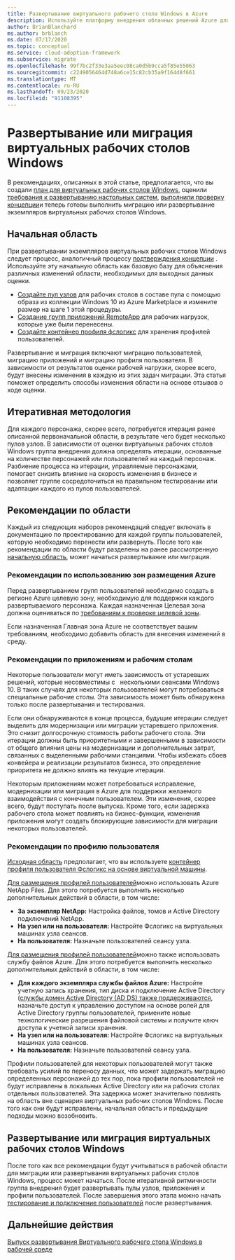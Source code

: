 ```yaml
---
title: Развертывание виртуального рабочего стола Windows в Azure
description: Используйте платформу внедрения облачных решений Azure для развертывания виртуальных рабочих столов Windows с помощью рекомендаций, которые снижают сложность и стандартизацию процесса миграции.
author: BrianBlanchard
ms.author: brblanch
ms.date: 07/17/2020
ms.topic: conceptual
ms.service: cloud-adoption-framework
ms.subservice: migrate
ms.openlocfilehash: 99f7bc2f33e3aa5eec08ca0d5b9cca5f85e55063
ms.sourcegitcommit: c2249056464d748a6ce15c82cb35a9f164d8f661
ms.translationtype: MT
ms.contentlocale: ru-RU
ms.lasthandoff: 09/23/2020
ms.locfileid: "91108395"
---
```

<!-- cSpell:ignore NTFS Logix -->

# <a name="windows-virtual-desktop-deployment-or-migration"></a>Развертывание или миграция виртуальных рабочих столов Windows

В рекомендациях, описанных в этой статье, предполагается, что вы создали [план для виртуальных рабочих столов Windows](./plan.md), оценили [требования к развертыванию настольных систем](./migrate-assess.md), [выполнили проверку концепции](./proof-of-concept.md)и теперь готовы выполнить миграцию или развертывание экземпляров виртуальных рабочих столов Windows.

## <a name="initial-scope"></a>Начальная область

При развертывании экземпляров виртуальных рабочих столов Windows следует процесс, аналогичный процессу [подтверждения концепции](./proof-of-concept.md) . Используйте эту начальную область как базовую базу для объяснения различных изменений области, необходимых для выходных данных оценки.

- [Создайте пул узлов](/azure/virtual-desktop/create-host-pools-azure-marketplace) для рабочих столов в составе пула с помощью &nbsp; образа из коллекции Windows 10 из Azure Marketplace и измените размер на шаге 1 этой процедуры.
- [Создание групп приложений RemoteApp](/azure/virtual-desktop/manage-app-groups#create-a-remoteapp-group) для рабочих нагрузок, которые уже были перенесены.
- [Создайте контейнер профиля фслогикс](/azure/virtual-desktop/create-host-pools-user-profile) для хранения профилей пользователей.

Развертывание и миграция включают миграцию пользователей, миграцию приложений и миграцию профиля пользователя. В зависимости от результатов оценки рабочей нагрузки, скорее всего, будут внесены изменения в каждую из этих задач миграции. Эта статья поможет определить способы изменения области на основе отзывов о ходе оценки.

## <a name="iterative-methodology"></a>Итеративная методология

Для каждого персонажа, скорее всего, потребуется итерация ранее описанной первоначальной области, в результате чего будет несколько пулов узлов. В зависимости от оценки виртуальных рабочих столов Windows группа внедрения должна определять итерации, основанные на количестве персонажей или пользователей на каждый персонаж. Разбиение процесса на итерации, управляемые персонажами, помогает снизить влияние на скорость изменения в бизнесе и позволяет группе сосредоточиться на правильном тестировании или адаптации каждого из пулов пользователей.

## <a name="scope-considerations"></a>Рекомендации по области

Каждый из следующих наборов рекомендаций следует включать в документацию по проектированию для каждой группы пользователей, которую необходимо перенести или развернуть. После того как рекомендации по области будут разделены на ранее рассмотренную [начальную область](#initial-scope), может начаться развертывание или миграция.

### <a name="azure-landing-zone-considerations"></a>Рекомендации по использованию зон размещения Azure

Перед развертыванием групп пользователей необходимо создать в регионе Azure целевую зону, необходимую для поддержки каждого развертываемого персонажа. Каждая назначенная Целевая зона должна оцениваться по [требованиям к проверке целевой зоны](./ready.md).

Если назначенная Главная зона Azure не соответствует вашим требованиям, необходимо добавить область для внесения изменений в среду.

### <a name="application-and-desktop-considerations"></a>Рекомендации по приложениям и рабочим столам

Некоторые пользователи могут иметь зависимость от устаревших решений, которые несовместимы с &nbsp; несколькими сеансами Windows 10. В таких случаях для некоторых пользователей могут потребоваться специальные рабочие столы. Эта зависимость может быть обнаружена только после развертывания и тестирования.

Если они обнаруживаются в конце процесса, будущие итерации следует выделить для модернизации или миграции устаревшего приложения. Это снизит долгосрочную стоимость работы рабочего стола. Эти итерации должны быть приоритетными и завершенными в зависимости от общего влияния цены на модернизации и дополнительных затрат, связанных с выделенными рабочими станциями. Чтобы избежать сбоев конвейера и реализации результатов бизнеса, это определение приоритета не должно влиять на текущие итерации.

Некоторым приложениям может потребоваться исправление, модернизации или миграция в Azure для поддержки желаемого взаимодействия с конечным пользователем. Эти изменения, скорее всего, будут поступать после выпуска. Кроме того, если задержка рабочего стола может повлиять на бизнес-функции, изменения приложения могут создать блокирующие зависимости для миграции некоторых пользователей.

### <a name="user-profile-considerations"></a>Рекомендации по профилю пользователя

[Исходная область](#initial-scope) предполагает, что вы используете [контейнер профиля пользователя Фслогикс на основе виртуальной машины](/azure/virtual-desktop/create-host-pools-user-profile).

[Для размещения профилей пользователей](/azure/virtual-desktop/create-fslogix-profile-container)можно использовать Azure NetApp Files. Для этого потребуется выполнить несколько дополнительных действий в области, в том числе:

- **За экземпляр NetApp:** Настройка файлов, томов и Active Directory подключений NetApp.
- **На узел или на пользователя:** Настройте Фслогикс на виртуальных машинах узла сеансов.
- **На пользователя:** Назначьте пользователей сеансу узла.

[Для размещения профилей пользователей](/azure/virtual-desktop/create-file-share)можно также использовать службу файлов Azure. Для этого потребуется выполнить несколько дополнительных действий в области, в том числе:

- **Для каждого экземпляра службы файлов Azure:** Настройте учетную запись хранения, тип диска и подключение Active Directory ([службы домен Active Directory (AD DS) также поддерживаются](/azure/virtual-desktop/create-profile-container-adds), назначьте доступ к управлению доступом на основе ролей для Active Directory группы пользователей, примените новые технологические разрешения файловой системы и получите ключ доступа к учетной записи хранения.
- **На узел или на пользователя:** Настройте Фслогикс на виртуальных машинах узла сеансов.
- **На пользователя:** Назначьте пользователей сеансу узла.

Профили пользователей для некоторых пользователей могут также требовать усилий по переносу данных, что может задержать миграцию определенных персонажей до тех пор, пока профили пользователей не будут исправлены в локальных Active Directory или на рабочих столах отдельных пользователей. Эта задержка может значительно повлиять на область вне сценария виртуальных рабочих столов Windows. После того как они будут исправлены, начальная область и предыдущие подходы можно возобновить.

## <a name="deploy-or-migrate-windows-virtual-desktop"></a>Развертывание или миграция виртуальных рабочих столов Windows

После того как все рекомендации будут учитываться в рабочей области для миграции или развертывания виртуальных рабочих столов Windows, процесс может начаться. После итеративной ритмичности группа внедрения будет развертывать пулы узлов, приложения и профили пользователей. После завершения этого этапа можно начать [тестирование и подключение пользователей](./migrate-release.md) после развертывания.

## <a name="next-steps"></a>Дальнейшие действия

[Выпуск развертывания Виртуального рабочего стола Windows в рабочей среде](./migrate-release.md)
